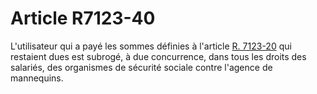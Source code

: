 # Article R7123-40

  
L'utilisateur qui a payé les sommes définies à l'article [R. 7123-20][1] qui restaient dues est subrogé, à due concurrence, dans tous les droits des salariés, des organismes de sécurité sociale contre l'agence de mannequins.

 [1]: /affichCodeArticle.do?cidTexte=LEGITEXT000006072050&idArticle=LEGIARTI000018499738&dateTexte=&categorieLien=cid